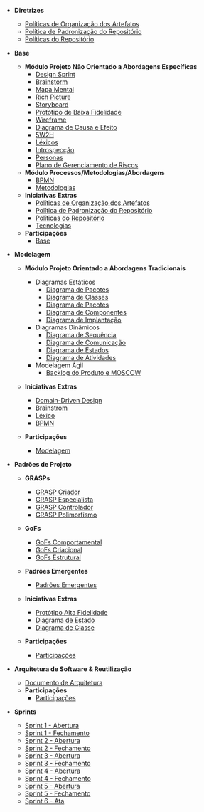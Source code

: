 <!-- docs/_sidebar.md -->

- **Diretrizes**
    - [Políticas de Organização dos Artefatos](./politicas/politicas_artefatos.md)
    - [Política de Padronização do Repositório](./politicas/politicas_padronizacao.md)
    - [Políticas do Repositório](./politicas/politicas_repositorio.md)

- **Base**

  - **Módulo Projeto Não Orientado a Abordagens Específicas**
    - [Design Sprint](base/design_sprint.md)
    - [Brainstorm](base/brainstorm.md)
    - [Mapa Mental](base/mapa_mental.md)
    - [Rich Picture](base/rich_picture.md)
    - [Storyboard](base/storyboard.md)
    - [Protótipo de Baixa Fidelidade](base/prototipo_baixa_fidelidade.md)
    - [Wireframe](base/wireframe.md)
    - [Diagrama de Causa e Efeito](base/diagrama_causa_efeito.md)
    - [5W2H](base/5w2h.md)
    - [Léxicos](base/l%C3%A9xico.md)
    - [Introspecção](base/introspeccao.md)
    - [Personas](base/personas.md)
    - [Plano de Gerenciamento de Riscos](base/tap.md)
  - **Módulo Processos/Metodologias/Abordagens**
    - [BPMN](base/bpmn.md)
    - [Metodologias](base/metodologia.md)
  - **Iniciativas Extras**
    - [Políticas de Organização dos Artefatos](politicas/politicas_artefatos.md)
    - [Política de Padronização do Repositório](politicas/politicas_padronizacao.md)
    - [Políticas do Repositório](politicas/politicas_repositorio.md)
    - [Tecnologias](base/tecnologias.md)
  - **Participações**
    - [Base](base/participacoes_base.md)

- **Modelagem**

  - **Módulo Projeto Orientado a Abordagens Tradicionais**
    - Diagramas Estáticos
      - [Diagrama de Pacotes](modelagem/DiagramasEstaticos/DiagramaDePacotes.md)
      - [Diagrama de Classes](modelagem/diagrama_classe.md)
      - [Diagrama de Pacotes](modelagem/diagrama_pacotes.md)
      - [Diagrama de Componentes](modelagem/diagrama_componentes.md)
      - [Diagrama de Implantação](modelagem/diagrama_implantacao.md)
    - Diagramas Dinâmicos
        - [Diagrama de Sequência](modelagem/diagrama_sequencia.md)
        - [Diagrama de Comunicação](modelagem/diagrama_comunicacao.md)
        - [Diagrama de Estados](modelagem/diagrama_estados.md)
        - [Diagrama de Atividades](modelagem/diagrama_atividades.md)
    - Modelagem Ágil
        - [Backlog do Produto e MOSCOW](modelagem/backlog.md)
   - **Iniciativas Extras**
        - [Domain-Driven Design](modelagem/ddd.md)
        - [Brainstrom](base/brainstorm.md)
        - [Léxico](base/l%C3%A9xico.md)
        - [BPMN](base/bpmn.md)
 
   - **Participações**
        - [Modelagem](modelagem/participacoes_modelagem.md)

- **Padrões de Projeto**
    - **GRASPs**
        - [GRASP Criador](padroes_projeto/grasps/grasp_criador.md)
        - [GRASP Especialista](padroes_projeto/grasps/grasp_especialista.md)
        - [GRASP Controlador](padroes_projeto/grasps/grasp_controlador.md)
        - [GRASP Polimorfismo](padroes_projeto/grasps/grasp_polimorfismo.md)
    - **GoFs**
        - [GoFs Comportamental](padroes_projeto/gofs_comportamentais/comportamental.md)
        - [GoFs Criacional](padroes_projeto/gofs_criacionais/criacional.md)
        - [GoFs Estrutural](padroes_projeto/gofs_estruturais/estrutural.md)
    - **Padrões Emergentes**
      - [Padrões Emergentes](padroes_projeto/padroes_emergentes/padrao_emergente.md)
  - **Iniciativas Extras**
      - [Protótipo Alta Fidelidade](padroes_projeto/prototipo_alta_fidelidade.md)
      - [Diagrama de Estado](modelagem/diagrama_estados.md)
      - [Diagrama de Classe](modelagem/diagrama_classe.md)

  - **Participações**
    - [Participações](padroes_projeto/participacoes_padroes.md)
    
- **Arquitetura de Software & Reutilização**
    - [Documento de Arquitetura](arquitetura_reutilização/documento_de_arquitetura.md)
    - **Participações**
      - [Participações](arquitetura_reutilização/participacoes_arqui.md)


- **Sprints**
    - [Sprint 1 - Abertura](sprints/sprint1/abertura_sprint1.md)
    - [Sprint 1 - Fechamento](sprints/sprint1/fechamento_sprint1.md)
    - [Sprint 2 - Abertura](sprints/sprint2/abertura_sprint2.md)
    - [Sprint 2 - Fechamento](sprints/sprint2/fechamento_sprint2.md)
    - [Sprint 3 - Abertura](sprints/sprint3/abertura_sprint3.md)
    - [Sprint 3 - Fechamento](sprints/sprint3/fechamento_sprint3.md)
    - [Sprint 4 - Abertura](sprints/sprint4/abertura_sprint4.md)
    - [Sprint 4 - Fechamento](sprints/sprint4/fechamento_sprint4.md)
    - [Sprint 5 - Abertura](sprints/sprint5/abertura_sprint5.md)
    - [Sprint 5 - Fechamento](sprints/sprint5/fechamento_sprint5.md)
    - [Sprint 6 - Ata](sprints/sprint6/ata_sprint6.md)
